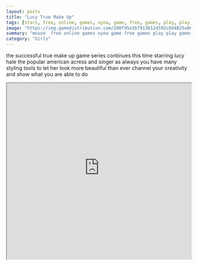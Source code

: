 ```yaml
---
layout: posts
title: "Lucy True Make Up"
tags: [stars, free, online, games, oyna, game, free, games, play, play, games]
image: "https://img.gamedistribution.com/298f95e1bf9136124592c8d4825a06fc.jpg"
summary: "mouse  free online games oyna game free games play play games"
category: "Girls"
---
```


the successful true make up game series continues this time starring lucy hale the popular american acress and singer as always you have many styling tools to let her look more beautiful than ever channel your creativity and show what you are able to do

<iframe width="100%" height="480px;" src="https://flash.gamedistribution.com?game=298f95e1bf9136124592c8d4825a06fc"></iframe>
